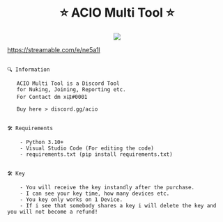  
<h1 align="center">⭐ ACIO Multi Tool ⭐  </h1>

<p align="center">
  <img src="https://cdn.discordapp.com/attachments/1086603158140227624/1088946890034380810/Screenshot_2023-03-24_230548.png">
</p>
</p>

<p align="center">

https://streamable.com/e/ne5a1l

```  

🔍 Information

   ACIO Multi Tool is a Discord Tool
   for Nuking, Joining, Reporting etc.
   For Contact dm xは#0001
   
   Buy here > discord.gg/acio
      
   
🛠️ Requirements
    
    - Python 3.10+
    - Visual Studio Code (For editing the code)
    - requirements.txt (pip install requirements.txt)
    
   
🛠️ Key

    - You will receive the key instandly after the purchase.
    - I can see your key time, how many devices etc.
    - You key only works on 1 Device.
    - If i see that somebody shares a key i will delete the key and you will not become a refund!
   
 
```

